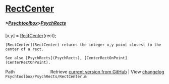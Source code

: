 # [RectCenter](RectCenter)
##### >[Psychtoolbox](Psychtoolbox)>[PsychRects](PsychRects)

   [x,y] = [RectCenter](RectCenter)(rect);  
  
    [RectCenter](RectCenter) returns the integer x,y point closest to the center of a rect.    
  
    See also [PsychRects](PsychRects), [CenterRectOnPoint](CenterRectOnPoint).  




<div class="code_header" style="text-align:right;">
  <span style="float:left;">Path&nbsp;&nbsp;</span> <span class="counter">Retrieve <a href=
  "https://raw.github.com/Psychtoolbox-3/Psychtoolbox-3/beta/Psychtoolbox/PsychRects/RectCenter.m">current version from GitHub</a> | View <a href=
  "https://github.com/Psychtoolbox-3/Psychtoolbox-3/commits/beta/Psychtoolbox/PsychRects/RectCenter.m">changelog</a></span>
</div>
<div class="code">
  <code>Psychtoolbox/PsychRects/RectCenter.m</code>
</div>

